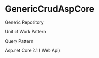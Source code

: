 # GenericCrudAspCore

Generic Repository

Unit of Work Pattern

Query Pattern

Asp.net Core 2.1 ( Web Api)

